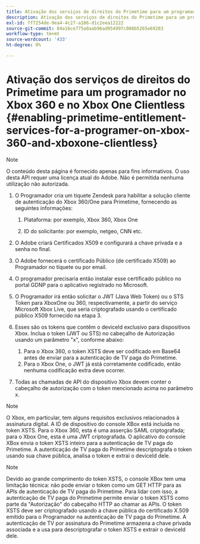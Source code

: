 ```yaml
---
title: Ativação dos serviços de direitos do Primetime para um programador no Xbox 360 e no Xbox One Clientless
description: Ativação dos serviços de direitos do Primetime para um programador no Xbox 360 e no Xbox One Clientless
exl-id: ff7254de-9ea4-4c27-a186-d1c2eea12222
source-git-commit: 84a16ce775a0aab96ad954997c008b5265e69283
workflow-type: tm+mt
source-wordcount: '433'
ht-degree: 0%

---
```


# Ativação dos serviços de direitos do Primetime para um programador no Xbox 360 e no Xbox One Clientless {#enabling-primetime-entitlement-services-for-a-programer-on-xbox-360-and-xboxone-clientless}

>[!NOTE]
>
>O conteúdo desta página é fornecido apenas para fins informativos. O uso desta API requer uma licença atual do Adobe. Não é permitida nenhuma utilização não autorizada.




1. O Programador cria um tíquete Zendesk para habilitar a solução cliente de autenticação do Xbox 360/One para Primetime, fornecendo as seguintes informações:

   1. Plataforma: por exemplo, Xbox 360, Xbox One

   1. ID do solicitante: por exemplo, netgeo, CNN etc.

1. O Adobe criará Certificados X509 e configurará a chave privada e a senha no final.

1. O Adobe fornecerá o certificado Público (de certificado X509) ao Programador no tíquete ou por email.

1. O programador precisaria então instalar esse certificado público no portal GDNP para o aplicativo registrado no Microsoft.

1. O Programador irá então solicitar o JWT (Java Web Token) ou o STS Token para XboxOne ou 360, respectivamente, a partir do serviço Microsoft Xbox Live, que seria criptografado usando o certificado público X509 fornecido na etapa 3.

1. Esses são os tokens que contêm o deviceId exclusivo para dispositivos Xbox. Inclua o token (JWT ou STS) no cabeçalho de Autorização usando um parâmetro &quot;x&quot;, conforme abaixo:

   1. Para o Xbox 360, o token XSTS deve ser codificado em Base64 antes de enviar para a autenticação de TV paga do Primetime.
   1. Para o Xbox One, o JWT já está corretamente codificado, então nenhuma codificação extra deve ocorrer.

1. Todas as chamadas de API do dispositivo Xbox devem conter o cabeçalho de autorização com o token mencionado acima no parâmetro x.



>[!NOTE]
>
>O Xbox, em particular, tem alguns requisitos exclusivos relacionados à assinatura digital. A ID de dispositivo do console XBox está incluída no token XSTS.  Para o Xbox 360, esta é uma asserção SAML criptografada; para o Xbox One, esta é uma JWT criptografada. O aplicativo do console XBox envia o token XSTS inteiro para a autenticação de TV paga do Primetime. A autenticação de TV paga do Primetime descriptografa o token usando sua chave pública, analisa o token e extrai o deviceId dele.

>[!NOTE]
>
>Devido ao grande comprimento do token XSTS, o console XBox tem uma limitação técnica: não pode enviar o token como um GET HTTP para as APIs de autenticação de TV paga do Primetime. Para lidar com isso, a autenticação de TV paga do Primetime permite enviar o token XSTS como parte da &quot;Autorização&quot; do cabeçalho HTTP ao chamar as APIs. O token XSTS deve ser criptografado usando a chave pública do certificado X.509 emitido para o Programador na autenticação de TV paga do Primetime. A autenticação de TV por assinatura do Primetime armazena a chave privada associada e a usa para descriptografar o token XSTS e extrair o deviceId dele.
